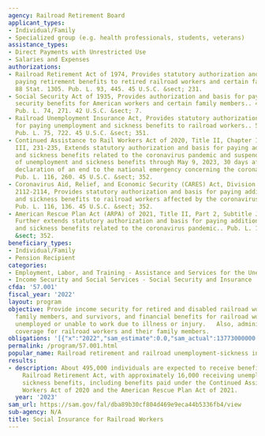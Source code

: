 ```yaml
---
agency: Railroad Retirement Board
applicant_types:
- Individual/Family
- Specialized group (e.g. health professionals, students, veterans)
assistance_types:
- Direct Payments with Unrestricted Use
- Salaries and Expenses
authorizations:
- Railroad Retirement Act of 1974, Provides statutory authorization and basis for
  paying retirement benefits to retired railroad workers and certain family members..
  88 Stat. 1305. Pub. L. 93, 445. 45 U.S.C. &sect; 231.
- Social Security Act of 1935, Provides authorization and basis for paying social
  security benefits for American workers and certain family members.. 49 Stat. 620.
  Pub. L. 74, 271. 42 U.S.C. &sect; 7.
- Railroad Unemployment Insurance Act, Provides statutory authorization and basis
  for paying unemployment and sickness benefits to railroad workers.. 52 Stat. 1094.
  Pub. L. 75, 722. 45 U.S.C. &sect; 351.
- Continued Assistance to Rail Workers Act of 2020, Title II, Chapter I, Subchapter
  III, 231-235, Extends statutory authorization and basis for paying additional unemployment
  and sickness benefits related to the coronavirus pandemic and suspended sequestration
  of unemployment and sickness benefits through May 9, 2023, 30 days after the Presidential
  declaration of an end to the national emergency concerning the coronavirus pandemic..
  Pub. L. 116, 260. 45 U.S.C. &sect; 352.
- Coronavirus Aid, Relief, and Economic Security (CARES) Act, Division A, Title II,
  2112-2114, Provides statutory authorization and basis for paying additional unemployment
  and sickness benefits to railroad workers affected by the coronavirus pandemic..
  Pub. L. 116, 136. 45 U.S.C. &sect; 352.
- American Rescue Plan Act (ARPA) of 2021, Title II, Part 2, Subtitle J, 2901-2904,
  Further extends statutory authorization and basis for paying additional unemployment
  and sickness benefits related to the coronavirus pandemic.. Pub. L. 117, 2. 45 U.S.C.
  &sect; 352.
beneficiary_types:
- Individual/Family
- Pension Recipient
categories:
- Employment, Labor, and Training - Assistance and Services for the Unemployed
- Income Security and Social Services - Social Security and Insurance
cfda: '57.001'
fiscal_year: '2022'
layout: program
objective: Provide income security for retired and disabled railroad workers, their
  family members, and survivors, and financial benefits for railroad workers who are
  unemployed or unable to work due to illness or injury.   Also, administer Medicare
  coverage for railroad workers and their family members.
obligations: '[{"x":"2022","sam_estimate":0.0,"sam_actual":13773000000.0,"usa_spending_actual":13552382629.76},{"x":"2023","sam_estimate":14351000000.0,"sam_actual":0.0,"usa_spending_actual":11721229101.52},{"x":"2024","sam_estimate":14809000000.0,"sam_actual":0.0,"usa_spending_actual":0.0}]'
permalink: /program/57.001.html
popular_name: Railroad retirement and railroad unemployment-sickness insurance programs.
results:
- description: About 495,000 individuals are expected to receive benefits under the
    Railroad Retirement Act, with approximately 16,000 receiving unemployment and
    sickness benefits, including benefits paid under the Continued Assistance to Rail
    Workers Act of 2020 and the American Rescue Plan Act of 2021.
  year: '2023'
sam_url: https://sam.gov/fal/dba89b30cf804d469e9eca44b5336fb4/view
sub-agency: N/A
title: Social Insurance for Railroad Workers
---
```

